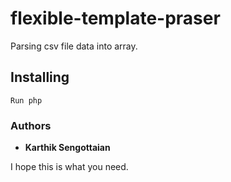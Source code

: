 # flexible-template-praser
Parsing csv file data into array.

## Installing
```
Run php
```

### Authors

* **Karthik Sengottaian** 


I hope this is what you need. 